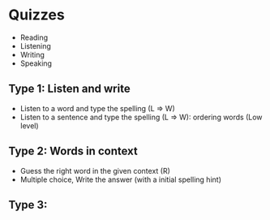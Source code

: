 # Quizzes

+ Reading
+ Listening
+ Writing
+ Speaking
  
## Type 1: Listen and write

+ Listen to a word and type the spelling (L => W)
+ Listen to a sentence and type the spelling (L => W): ordering words (Low level)

## Type 2: Words in context

+ Guess the right word in the given context (R)
+ Multiple choice, Write the answer (with a initial spelling hint)

## Type 3: 
